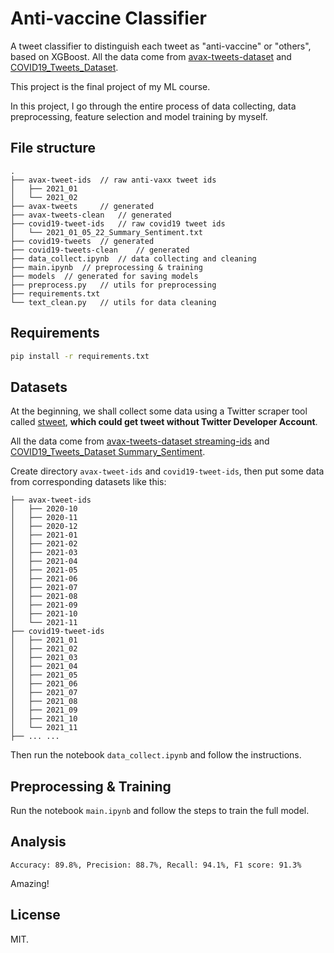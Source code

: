 # Anti-vaccine Classifier

A tweet classifier to distinguish each tweet as "anti-vaccine" or "others", based on XGBoost. All the data come from [avax-tweets-dataset](https://github.com/gmuric/avax-tweets-dataset) and [COVID19_Tweets_Dataset](https://github.com/lopezbec/COVID19_Tweets_Dataset).

This project is the final project of my ML course.

In this project, I go through the entire process of data collecting, data preprocessing, feature selection and model training by myself.

## File structure

```
.
├── avax-tweet-ids  // raw anti-vaxx tweet ids
│   ├── 2021_01
│   └── 2021_02
├── avax-tweets     // generated
├── avax-tweets-clean   // generated
├── covid19-tweet-ids   // raw covid19 tweet ids
│   └── 2021_01_05_22_Summary_Sentiment.txt
├── covid19-tweets  // generated
├── covid19-tweets-clean    // generated
├── data_collect.ipynb  // data collecting and cleaning
├── main.ipynb  // preprocessing & training
├── models  // generated for saving models
├── preprocess.py   // utils for preprocessing
├── requirements.txt
└── text_clean.py   // utils for data cleaning
```

## Requirements
```bash
pip install -r requirements.txt
```

## Datasets

At the beginning, we shall collect some data using a Twitter scraper tool called [stweet](https://github.com/markowanga/stweet), **which could get tweet without Twitter Developer Account**.

All the data come from [avax-tweets-dataset streaming-ids](https://github.com/gmuric/avax-tweets-dataset/tree/main/streaming-tweetids) and [COVID19_Tweets_Dataset Summary_Sentiment](https://github.com/lopezbec/COVID19_Tweets_Dataset/tree/main/Summary_Sentiment).

Create directory `avax-tweet-ids` and `covid19-tweet-ids`, then put some data from corresponding datasets like this:
```
├── avax-tweet-ids
│   ├── 2020-10
│   ├── 2020-11
│   ├── 2020-12
│   ├── 2021-01
│   ├── 2021-02
│   ├── 2021-03
│   ├── 2021-04
│   ├── 2021-05
│   ├── 2021-06
│   ├── 2021-07
│   ├── 2021-08
│   ├── 2021-09
│   ├── 2021-10
│   └── 2021-11
├── covid19-tweet-ids
│   ├── 2021_01
│   ├── 2021_02
│   ├── 2021_03
│   ├── 2021_04
│   ├── 2021_05
│   ├── 2021_06
│   ├── 2021_07
│   ├── 2021_08
│   ├── 2021_09
│   ├── 2021_10
│   └── 2021_11
├── ... ...
```

Then run the notebook `data_collect.ipynb` and follow the instructions.

## Preprocessing & Training

Run the notebook `main.ipynb` and follow the steps to train the full model.

## Analysis

```
Accuracy: 89.8%, Precision: 88.7%, Recall: 94.1%, F1 score: 91.3%
```

Amazing!

## License

MIT.
